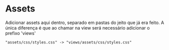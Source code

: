 # Assets

Adicionar assets aqui dentro, separado em pastas do jeito que já era feito. A única diferença é que ao chamar na view será necessário adicionar o prefixo 'views'

````text
"assets/css/styles.css" -> "views/assets/css/styles.css"
````
